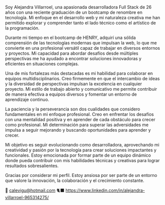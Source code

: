 Soy Alejandra Villarroel, una apasionada desarrolladora Full Stack de 26 años con una reciente graduación de un bootcamp de renombre en tecnología. Mi enfoque en el desarrollo web y mi naturaleza creativa me han permitido explorar y comprender tanto el lado técnico como el artístico de la programación.

Durante mi tiempo en el bootcamp de HENRY, adquirí una sólida comprensión de las tecnologías modernas que impulsan la web, lo que me convierte en una profesional versátil capaz de trabajar en diversos entornos y proyectos. Mi capacidad para abordar desafíos desde múltiples perspectivas me ha ayudado a encontrar soluciones innovadoras y eficientes en situaciones complejas.

Una de mis fortalezas más destacadas es mi habilidad para colaborar en equipos multidisciplinarios. Creo firmemente en que el intercambio de ideas y la diversidad de perspectivas impulsan la excelencia en cualquier proyecto. Mi estilo de trabajo abierto y comunicativo me permite contribuir de manera efectiva a equipos diversos y fomentar un entorno de aprendizaje continuo.

La paciencia y la perseverancia son dos cualidades que considero fundamentales en mi enfoque profesional. Creo en enfrentar los desafíos con una mentalidad positiva y en aprender de cada obstáculo para crecer como profesional. Mi determinación para superar las adversidades me impulsa a seguir mejorando y buscando oportunidades para aprender y crecer.

Mi objetivo es seguir evolucionando como desarrolladora, aprovechando mi creatividad y pasión por la tecnología para crear soluciones impactantes y funcionales. Estoy emocionada por formar parte de un equipo dinámico donde pueda contribuir con mis habilidades técnicas y creativas para lograr resultados sobresalientes.

Gracias por considerar mi perfil. Estoy ansiosa por ser parte de un entorno que valore la innovación, la colaboración y el crecimiento constante.

📨  calevigu@hotmail.com
🐈‍⬛  https://www.linkedin.com/in/alejandra-villarroel-965314275/

